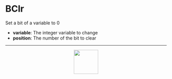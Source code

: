 # BClr
Set a bit of a variable to 0
- **variable**: The integer variable to change
- **position**: The number of the bit to clear
---
<p align="center"><img valign="middle" width="76px" src="https://drive.google.com/uc?export=view&id=1c2KO0LJpvMS9X9CAGV6dOfciR7OWhdKA" /></p>